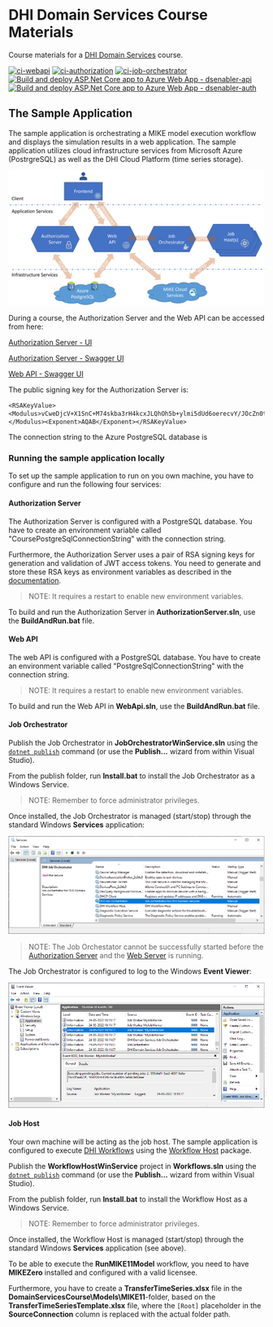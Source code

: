 # DHI Domain Services Course Materials
Course materials for a [DHI Domain Services](https://github.com/DHI/DomainServices) course.

[![ci-webapi](https://github.com/DHI/DomainServicesCourse/workflows/ci-webapi/badge.svg)](https://github.com/DHI/DomainServicesCourse/actions/workflows/ci-webapi.yml)
[![ci-authorization](https://github.com/DHI/DomainServicesCourse/workflows/ci-authorization/badge.svg)](https://github.com/DHI/DomainServicesCourse/actions/workflows/ci-authorization.yml)
[![ci-job-orchestrator](https://github.com/DHI/DomainServicesCourse/workflows/ci-job-orchestrator/badge.svg)](https://github.com/DHI/DomainServicesCourse/actions/workflows/ci-job-orchestrator.yml)
[![Build and deploy ASP.Net Core app to Azure Web App - dsenabler-api](https://github.com/DHI/DomainServicesCourse/actions/workflows/main_dsenabler-api.yml/badge.svg)](https://github.com/DHI/DomainServicesCourse/actions/workflows/main_dsenabler-api.yml)
[![Build and deploy ASP.Net Core app to Azure Web App - dsenabler-auth](https://github.com/DHI/DomainServicesCourse/actions/workflows/main_dsenabler-auth.yml/badge.svg)](https://github.com/DHI/DomainServicesCourse/actions/workflows/main_dsenabler-auth.yml)

## The Sample Application

The sample application is orchestrating a MIKE model execution workflow and displays the simulation results in a web application. The sample application utilizes cloud infrastructure services from Microsoft Azure (PostrgreSQL) as well as the DHI Cloud Platform (time series storage).

![](Images/services-communication.png)

During a course, the Authorization Server and the Web API can be accessed from here:

[Authorization Server - UI](https://dsenabler-auth.azurewebsites.net)

[Authorization Server - Swagger UI](https://dsenabler-auth.azurewebsites.net/swagger/index.html)

[Web API - Swagger UI](https://dsenabler-api.azurewebsites.net/swagger/index.html)

The public signing key for the Authorization Server is:

```
<RSAKeyValue><Modulus>vCweDjcV+X1SnC+M74skba3rH4kcxJLQhOh5b+ylmi5dUd6oerecvY/JOcZn0tVcQd2HVi3Vy3C49TwgOO3YIJPiikO9S7G0OZQYUd37APukl32FoEPCAj/cyb/w2WVLJxF+vdRCsi06y4glPTifVUVkJRNrHTbyDtT8gNc/+qmHvRAnHB9BLV0L4p4KKtBBdrh2Bu9/ubwut4Fn4h3k3P+AAAJjQTO0WtWpl8xaabcaCT4iUdMMpK7f86aDahGAX1CD1E4a/uKSPfIb5uGthL/8e00lCpA5Zf+nUcvaUslE5IlfMH2AGf2841OUSvvT89ma7Ci9WjyP36mxNaZ2nQ==</Modulus><Exponent>AQAB</Exponent></RSAKeyValue>
```

The connection string to the Azure PostgreSQL database is

### Running the sample application locally

To set up the sample application to run on you own machine, you have to configure and run the following four services:

#### Authorization Server

The Authorization Server is configured with a PostgreSQL database. You have to create an environment variable called "CoursePostgreSqlConnectionString" with the connection string.

Furthermore, the Authorization Server  uses a pair of RSA signing keys for generation and validation of JWT access tokens. You need to generate and store these RSA keys as environment variables as described in the [documentation](https://dhi-developer-documentation.azurewebsites.net/domain_services/faq/#how-to-create-a-pair-of-rsa-signing-keys-for-generation-and-validation-of-jwt-access-tokens).

> NOTE: It requires a restart to enable new environment variables.

To build and run the Authorization Server in **AuthorizationServer.sln**, use the **BuildAndRun.bat** file. 

#### Web API

The web API is configured with a PostgreSQL database. You have to create an environment variable called "PostgreSqlConnectionString" with the connection string.

> NOTE: It requires a restart to enable new environment variables.

To build and run the Web API in **WebApi.sln**, use the **BuildAndRun.bat** file.

#### Job Orchestrator

Publish the Job Orchestrator in **JobOrchestratorWinService.sln** using the [`dotnet publish`](https://docs.microsoft.com/en-us/dotnet/core/tools/dotnet-publish) command (or use the **Publish...** wizard from within Visual Studio).

From the publish folder, run **Install.bat** to install the Job Orchestrator as a Windows Service.

> NOTE: Remember to force administrator privileges.

Once installed, the Job Orchestrator is managed (start/stop) through the standard Windows **Services** application:

![](Images/windows-services.png)

> NOTE: The Job Orchestator cannot be successfully started before the [Authorization Server](#authorization-server) and the [Web Server](#web-server) is running.

The Job Orchestrator is configured to log to the Windows **Event Viewer**:

![](Images/event-viewer.png)

#### Job Host

Your own machine will be acting as the job host. The sample application is configured to execute [DHI Workflows](https://github.com/DHI/Workflow#readme) using the [Workflow Host](https://www.nuget.org/packages/DHI.Workflow.Host) package.

Publish the **WorkflowHostWinService** project in **Workflows.sln** using the [`dotnet publish`](https://docs.microsoft.com/en-us/dotnet/core/tools/dotnet-publish) command (or use the **Publish...** wizard from within Visual Studio).

From the publish folder, run **Install.bat** to install the Workflow Host as a Windows Service.

> NOTE: Remember to force administrator privileges.

Once installed, the Workflow Host is managed (start/stop) through the standard Windows **Services** application (see above).

To be able to execute the **RunMIKE11Model** workflow, you need to have **MIKEZero** installed and configured with a valid licensee.

Furthermore, you have to create a **TransferTimeSeries.xlsx** file in the **DomainServicesCourse\Models\MIKE11**-folder, based on the **TransferTimeSeriesTemplate.xlsx** file, where the `[Root]` placeholder in the **SourceConnection** column is replaced with the actual folder path.


